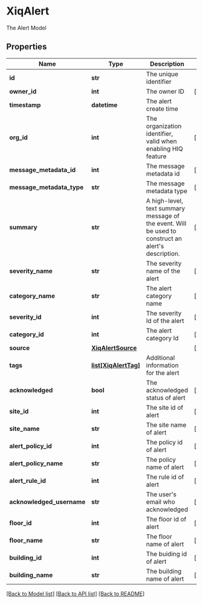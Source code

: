 # XiqAlert

The Alert Model
## Properties
Name | Type | Description | Notes
------------ | ------------- | ------------- | -------------
**id** | **str** | The unique identifier | 
**owner_id** | **int** | The owner ID | [optional] 
**timestamp** | **datetime** | The alert create time | 
**org_id** | **int** | The organization identifier, valid when enabling HIQ feature | [optional] 
**message_metadata_id** | **int** | The message metadata id | [optional] 
**message_metadata_type** | **str** | The message metadata type | [optional] 
**summary** | **str** | A high-level, text summary message of the event. Will be used to construct an alert&#39;s description. | [optional] 
**severity_name** | **str** | The severity name of the alert | [optional] 
**category_name** | **str** | The alert category name | [optional] 
**severity_id** | **int** | The severity Id of the alert | [optional] 
**category_id** | **int** | The alert category Id | [optional] 
**source** | [**XiqAlertSource**](XiqAlertSource.md) |  | [optional] 
**tags** | [**list[XiqAlertTag]**](XiqAlertTag.md) | Additional information for the alert | 
**acknowledged** | **bool** | The acknowledged status of alert | [optional] 
**site_id** | **int** | The site id of alert | [optional] 
**site_name** | **str** | The site name of alert | [optional] 
**alert_policy_id** | **int** | The policy id of alert | [optional] 
**alert_policy_name** | **str** | The policy name of alert | [optional] 
**alert_rule_id** | **int** | The rule id of alert | [optional] 
**acknowledged_username** | **str** | The user&#39;s email who acknowledged | [optional] 
**floor_id** | **int** | The floor id of alert | [optional] 
**floor_name** | **str** | The floor name of alert | [optional] 
**building_id** | **int** | The buiding id of alert | [optional] 
**building_name** | **str** | The building name of alert | [optional] 

[[Back to Model list]](../README.md#documentation-for-models) [[Back to API list]](../README.md#documentation-for-api-endpoints) [[Back to README]](../README.md)


